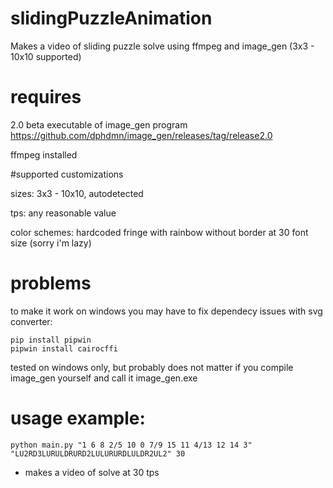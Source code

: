 # slidingPuzzleAnimation
Makes a video of sliding puzzle solve using ffmpeg and image_gen (3x3 - 10x10 supported)

# requires 

2.0 beta executable of image_gen program https://github.com/dphdmn/image_gen/releases/tag/release2.0

ffmpeg installed

#supported customizations

sizes: 3x3 - 10x10, autodetected

tps: any reasonable value

color schemes: hardcoded fringe with rainbow without border at 30 font size (sorry i'm lazy)

# problems
to make it work on windows you may have to fix dependecy issues with svg converter:
```
pip install pipwin
pipwin install cairocffi
```
tested on windows only, but probably does not matter if you compile image_gen yourself and call it image_gen.exe

# usage example:
```
python main.py "1 6 8 2/5 10 0 7/9 15 11 4/13 12 14 3" "LU2RD3LURULDRURD2LULURURDLULDR2UL2" 30
```
- makes a video of solve at 30 tps

